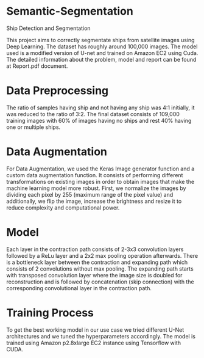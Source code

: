 # Semantic-Segmentation
Ship Detection and Segmentation


This project aims to correctly segmentate ships from satellite images using Deep Learning. The dataset has roughly around 100,000 images.
The model used is a modified version of U-net and trained on Amazon EC2 using Cuda. The detailed information about the problem, model and report can be 
found at Report.pdf document.

# Data Preprocessing 

The ratio of samples having ship and not having any ship was 4:1 initially, it was reduced to the ratio of 3:2. The final dataset consists of 109,000 training images with 60% of images having no ships and rest 40% having one or multiple ships.


# Data Augmentation

For Data Augmentation, we used the Keras Image generator function and a custom data augmentation function. It consists of performing different transformations on existing images in order to obtain images that make the machine learning model more robust. First, we normalize the images by dividing each pixel by 255 (maximum range of the pixel value) and additionally, we flip the image, increase the brightness and resize it to reduce complexity and computational power.


# Model

Each layer in the contraction path consists of 2-3x3 convolution layers followed by a ReLu layer and a 2x2 max pooling operation afterwards. There is a bottleneck layer between the contraction and expanding path which consists of 2 convolutions without max pooling. The expanding path starts with transposed convolution layer where the image size is doubled for reconstruction and is followed by concatenation (skip connection) with the corresponding convolutional layer in the contraction path.

# Training Process

To get the best working model in our use case we tried different U-Net architectures and we tuned the hyperparameters accordingly. The model is trained using Amazon p2.8xlarge EC2 instance using Tensorflow with CUDA.
